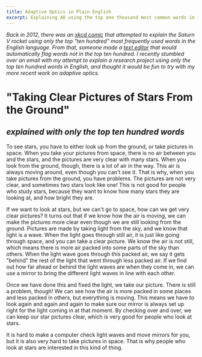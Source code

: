 ```yaml
---
title: Adaptive Optics in Plain English
excerpt: Explaining AO using the top one thousand most common words in English (inspired by <a href="http://xkcd.com/1133/">xkcd</a>)
---
```


*Back in 2012, there was an [xkcd comic](http://xkcd.com/1133/) that attempted to explain the Saturn V rocket using only the top "ten hundred" most frequently used words in the English language. From that, someone made a [text editor](http://splasho.com/upgoer5/) that would automatically flag words not in the top ten hundred. I recently stumbled over an email with my attempt to explain a research project using only the top ten hundred words in English, and thought it would be fun to try with my more recent work on adaptive optics.*

# "Taking Clear Pictures of Stars From the Ground"
## *explained with only the top ten hundred words*

To see stars, you have to either look up from the ground, or take pictures in space. When you take your pictures from space, there is no air between you and the stars, and the pictures are very clear with many stars. When you look from the ground, though, there is a lot of air in the way. This air is always moving around, even though you can't see it. That is why, when you take pictures from the ground, you have problems. The pictures are not very clear, and sometimes two stars look like one! This is not good for people who study stars, because they want to know how many stars they are looking at, and how bright they are.

If we want to look at stars, but we can't go to space, how can we get very clear pictures? It turns out that if we know how the air is moving, we can make the pictures more clear even though we are still looking from the ground. Pictures are made by taking light from the sky, and we know that light is a wave. When the light goes through still air, it is just like going through space, and you can take a clear picture. We know the air is not still, which means there is more air packed into some parts of the sky than others. When the light wave goes through this packed air, we say it gets "behind" the rest of the light that went through less packed air. If we find out how far ahead or behind the light waves are when they come in, we can use a mirror to bring the different light waves in line with each other.

Once we have done this and fixed the light, we take our picture. There is still a problem, though! We can see how the air is more packed in some places and less packed in others, but everything is moving. This means we have to look again and again and again to make sure our mirror is always set up right for the light coming in at that moment. By checking over and over, we can keep our star pictures clear, which is very good for people who look at stars.

It is hard to make a computer check light waves and move mirrors for you, but it is also very hard to take pictures in space. That is why people who look at stars are interested in this kind of thing.